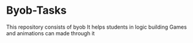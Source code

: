 # Byob-Tasks
This repository consists of byob 
It helps students in logic building
Games and animations can made through it
